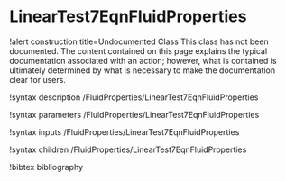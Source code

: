<!-- MOOSE Documentation Stub: Remove this when content is added. -->

# LinearTest7EqnFluidProperties

!alert construction title=Undocumented Class
This class has not been documented. The content contained on this page explains the typical
documentation associated with an action; however, what is contained is ultimately determined by what
is necessary to make the documentation clear for users.

!syntax description /FluidProperties/LinearTest7EqnFluidProperties

!syntax parameters /FluidProperties/LinearTest7EqnFluidProperties

!syntax inputs /FluidProperties/LinearTest7EqnFluidProperties

!syntax children /FluidProperties/LinearTest7EqnFluidProperties

!bibtex bibliography
